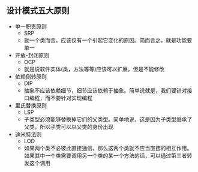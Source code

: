 ## 设计模式五大原则
  - 单一职责原则
    - SRP
    - 就一个类而言，应该仅有一个引起它变化的原因。简而言之，就是功能要单一
  - 开放-封闭原则
    - OCP
    - 就是说软件实体(类，方法等等)应该可以扩展，但是不能修改
  - 依赖倒转原则
    - DIP
    - 抽象不应该依赖细节，细节应该依赖于抽象。简单说就是，我们要针对接口编程，而不要针对实现编程
  - 里氏替换原则
    - LSP
    - 子类型必须能够替换掉它们的父类型。简单地说，这是因为子类型继承了父类，所以子类可以以父类的身份出现
  - 迪米特法则
    - LOD
    - 如果两个类不必彼此直接通信，那么这两个类就不应当直接的相互作用。如果其中一个类需要调用另一个类的某一个方法的话，可以通过第三者转发这个调用